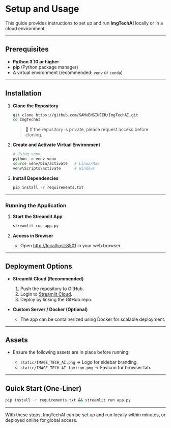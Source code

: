 # Setup and Usage

This guide provides instructions to set up and run **ImgTechAI** locally or in a cloud environment.

---

## Prerequisites

* **Python 3.10 or higher**
* **pip** (Python package manager)
* A virtual environment (recommended: `venv` or `conda`)

---

## Installation

1. **Clone the Repository**

   ```bash
   git clone https://github.com/SAMxENGINEER/ImgTechAI.git
   cd ImgTechAI
   ```

   > 📌 If the repository is private, please request access before cloning.

2. **Create and Activate Virtual Environment**

   ```bash
   # Using venv
   python -m venv venv
   source venv/bin/activate   # Linux/Mac
   venv\Scripts\activate      # Windows
   ```

3. **Install Dependencies**

   ```bash
   pip install -r requirements.txt
   ```

---

### Running the Application

1. **Start the Streamlit App**

   ```bash
   streamlit run app.py
   ```

2. **Access in Browser**

   * Open [http://localhost:8501](http://localhost:8501) in your web browser.

---

## Deployment Options

* **Streamlit Cloud (Recommended)**

  1. Push the repository to GitHub.
  2. Login to [Streamlit Cloud](https://streamlit.io/cloud).
  3. Deploy by linking the GitHub repo.

* **Custom Server / Docker (Optional)**

  * The app can be containerized using Docker for scalable deployment.

---

## Assets

* Ensure the following assets are in place before running:

  * `static/IMAGE_TECH_AI.png` → Logo for sidebar branding.
  * `static/IMAGE_TECH_AI_favicon.png` → Favicon for browser tab.

---

## Quick Start (One-Liner)

```bash
pip install -r requirements.txt && streamlit run app.py
```

---

With these steps, ImgTechAI can be set up and run locally within minutes, or deployed online for global access.
